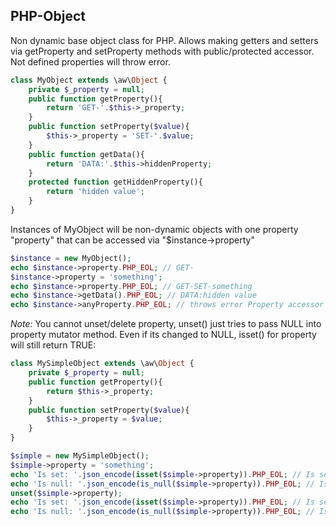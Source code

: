 ## PHP-Object
Non dynamic base object class for PHP. Allows making getters and setters via getProperty and setProperty methods with public/protected accessor. Not defined properties will throw error.
```php
class MyObject extends \aw\Object {
    private $_property = null;
    public function getProperty(){
        return 'GET-'.$this->_property;
    }
    public function setProperty($value){
        $this->_property = 'SET-'.$value;
    }
    public function getData(){
        return 'DATA:'.$this->hiddenProperty;
    }
    protected function getHiddenProperty(){
        return 'hidden value';
    }
}
```
Instances of MyObject will be non-dynamic objects with one property "property" that can be accessed via "$instance->property"
```php
$instance = new MyObject();
echo $instance->property.PHP_EOL; // GET-
$instance->property = 'something';
echo $instance->property.PHP_EOL; // GET-SET-something
echo $instance->getData().PHP_EOL; // DATA:hidden value
echo $instance->anyProperty.PHP_EOL; // throws error Property accessor "anyProperty" not found.
```
  
*Note:* You cannot unset/delete property, unset() just tries to pass NULL into property mutator method. Even if its changed to NULL, isset() for property will still return TRUE:
```php
class MySimpleObject extends \aw\Object {
    private $_property = null;
    public function getProperty(){
        return $this->_property;
    }
    public function setProperty($value){
        $this->_property = $value;
    }
}

$simple = new MySimpleObject();
$simple->property = 'something';
echo 'Is set: '.json_encode(isset($simple->property)).PHP_EOL; // Is set: true
echo 'Is null: '.json_encode(is_null($simple->property)).PHP_EOL; // Is null: false
unset($simple->property);
echo 'Is set: '.json_encode(isset($simple->property)).PHP_EOL; // Is set: true
echo 'Is null: '.json_encode(is_null($simple->property)).PHP_EOL; // Is null: true
```
